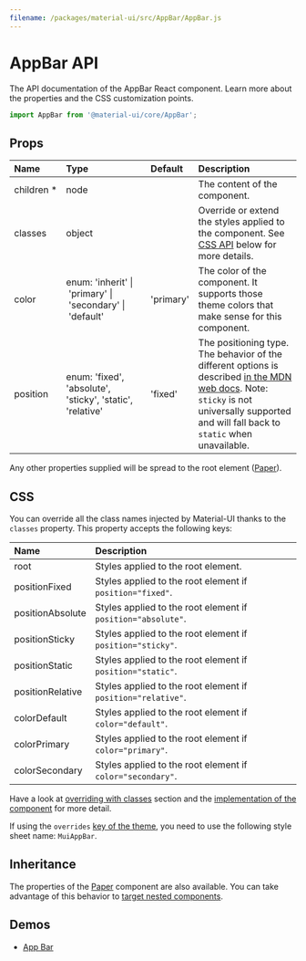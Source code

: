 ```yaml
---
filename: /packages/material-ui/src/AppBar/AppBar.js
---
```


<!--- This documentation is automatically generated, do not try to edit it. -->

# AppBar API

<p class="description">The API documentation of the AppBar React component. Learn more about the properties and the CSS customization points.</p>

```js
import AppBar from '@material-ui/core/AppBar';
```



## Props

| Name | Type | Default | Description |
|:-----|:-----|:--------|:------------|
| <span class="prop-name required">children *</span> | <span class="prop-type">node</span> |   | The content of the component. |
| <span class="prop-name">classes</span> | <span class="prop-type">object</span> |   | Override or extend the styles applied to the component. See [CSS API](#css-api) below for more details. |
| <span class="prop-name">color</span> | <span class="prop-type">enum:&nbsp;'inherit'&nbsp;&#124;<br>&nbsp;'primary'&nbsp;&#124;<br>&nbsp;'secondary'&nbsp;&#124;<br>&nbsp;'default'<br></span> | <span class="prop-default">'primary'</span> | The color of the component. It supports those theme colors that make sense for this component. |
| <span class="prop-name">position</span> | <span class="prop-type">enum:&nbsp;'fixed', 'absolute', 'sticky', 'static', 'relative'<br></span> | <span class="prop-default">'fixed'</span> | The positioning type. The behavior of the different options is described [in the MDN web docs](https://developer.mozilla.org/en-US/docs/Learn/CSS/CSS_layout/Positioning). Note: `sticky` is not universally supported and will fall back to `static` when unavailable. |

Any other properties supplied will be spread to the root element ([Paper](/api/paper/)).

## CSS

You can override all the class names injected by Material-UI thanks to the `classes` property.
This property accepts the following keys:


| Name | Description |
|:-----|:------------|
| <span class="prop-name">root</span> | Styles applied to the root element.
| <span class="prop-name">positionFixed</span> | Styles applied to the root element if `position="fixed"`.
| <span class="prop-name">positionAbsolute</span> | Styles applied to the root element if `position="absolute"`.
| <span class="prop-name">positionSticky</span> | Styles applied to the root element if `position="sticky"`.
| <span class="prop-name">positionStatic</span> | Styles applied to the root element if `position="static"`.
| <span class="prop-name">positionRelative</span> | Styles applied to the root element if `position="relative"`.
| <span class="prop-name">colorDefault</span> | Styles applied to the root element if `color="default"`.
| <span class="prop-name">colorPrimary</span> | Styles applied to the root element if `color="primary"`.
| <span class="prop-name">colorSecondary</span> | Styles applied to the root element if `color="secondary"`.

Have a look at [overriding with classes](/customization/overrides/#overriding-with-classes) section
and the [implementation of the component](https://github.com/mui-org/material-ui/blob/master/packages/material-ui/src/AppBar/AppBar.js)
for more detail.

If using the `overrides` [key of the theme](/customization/themes/#css),
you need to use the following style sheet name: `MuiAppBar`.

## Inheritance

The properties of the [Paper](/api/paper/) component are also available.
You can take advantage of this behavior to [target nested components](/guides/api/#spread).

## Demos

- [App Bar](/demos/app-bar/)

